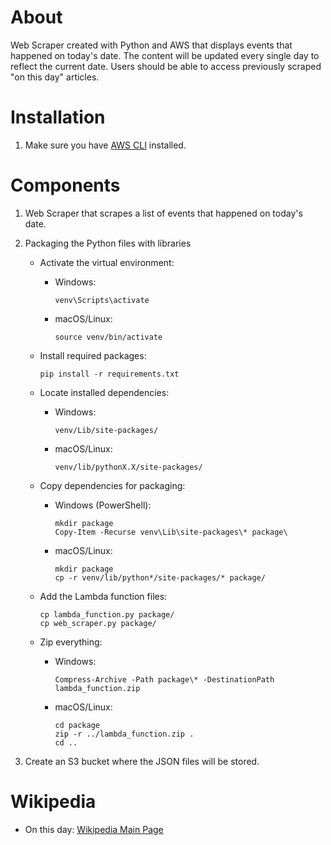 # About
Web Scraper created with Python and AWS that displays events that happened on today's date. The content will be updated every single day to reflect the current date. Users should be able to access previously scraped "on this day" articles.

# Installation
1. Make sure you have [AWS CLI](https://aws.amazon.com/cli/) installed.

# Components
1. Web Scraper that scrapes a list of events that happened on today's date.

2. Packaging the Python files with libraries
    - Activate the virtual environment:
      - Windows:
         ```
         venv\Scripts\activate
         ```
      - macOS/Linux:
         ```
         source venv/bin/activate
         ```

    - Install required packages:
      ```
      pip install -r requirements.txt
      ```

    - Locate installed dependencies:
      - Windows:
         ```
         venv/Lib/site-packages/
         ```
      - macOS/Linux:
         ```
         venv/lib/pythonX.X/site-packages/
         ```

    - Copy dependencies for packaging:
      - Windows (PowerShell):
         ```
         mkdir package
         Copy-Item -Recurse venv\Lib\site-packages\* package\
         ```
      - macOS/Linux:
         ```
         mkdir package
         cp -r venv/lib/python*/site-packages/* package/
         ```

    - Add the Lambda function files:
      ```
      cp lambda_function.py package/
      cp web_scraper.py package/
      ```

    - Zip everything:
      - Windows:
         ```
         Compress-Archive -Path package\* -DestinationPath lambda_function.zip
         ```
      - macOS/Linux:
         ```
         cd package
         zip -r ../lambda_function.zip .
         cd ..
         ```

3. Create an S3 bucket where the JSON files will be stored.

# Wikipedia
- On this day: [Wikipedia Main Page](https://en.wikipedia.org/wiki/Main_Page)